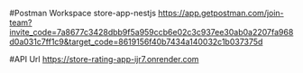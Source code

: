 #Postman Workspace store-app-nestjs
https://app.getpostman.com/join-team?invite_code=7a8677c3428dbb9f5a959ccb6e02c3c937ee30ab0a2207fa968d0a031c7ff1c9&target_code=8619156f40b7434a140032c1b037375d

#API Url
https://store-rating-app-ijr7.onrender.com
